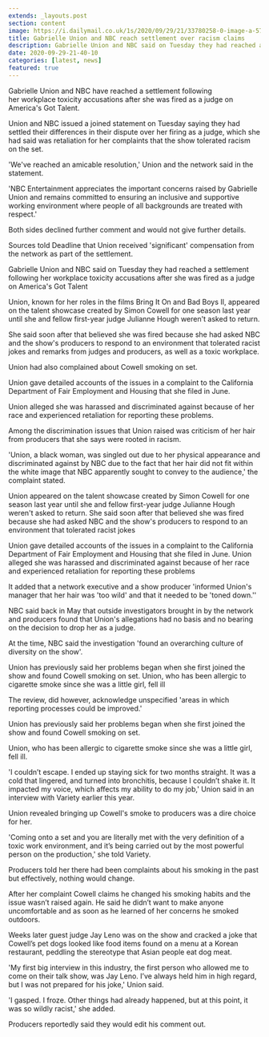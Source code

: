 ```yaml
---
extends: _layouts.post
section: content
image: https://i.dailymail.co.uk/1s/2020/09/29/21/33780258-0-image-a-57_1601410767927.jpg 
title: Gabrielle Union and NBC reach settlement over racism claims 
description: Gabrielle Union and NBC said on Tuesday they had reached a settlement following her workplace toxicity accusations after she was fired as a judge on Americas Got Talent. 
date: 2020-09-29-21-40-10 
categories: [latest, news] 
featured: true 
--- 
```

Gabrielle Union and NBC have reached a settlement following her workplace toxicity accusations after she was fired as a judge on America's Got Talent. 

Union and NBC issued a joined statement on Tuesday saying they had settled their differences in their dispute over her firing as a judge, which she had said was retaliation for her complaints that the show tolerated racism on the set. 

'We've reached an amicable resolution,' Union and the network said in the statement. 

'NBC Entertainment appreciates the important concerns raised by Gabrielle Union and remains committed to ensuring an inclusive and supportive working environment where people of all backgrounds are treated with respect.'

Both sides declined further comment and would not give further details.

Sources told Deadline that Union received 'significant' compensation from the network as part of the settlement.  

Gabrielle Union and NBC said on Tuesday they had reached a settlement following her workplace toxicity accusations after she was fired as a judge on America's Got Talent

Union, known for her roles in the films Bring It On and Bad Boys II, appeared on the talent showcase created by Simon Cowell for one season last year until she and fellow first-year judge Julianne Hough weren't asked to return.

She said soon after that believed she was fired because she had asked NBC and the show's producers to respond to an environment that tolerated racist jokes and remarks from judges and producers, as well as a toxic workplace.

Union had also complained about Cowell smoking on set. 

Union gave detailed accounts of the issues in a complaint to the California Department of Fair Employment and Housing that she filed in June.

Union alleged she was harassed and discriminated against because of her race and experienced retaliation for reporting these problems. 

Among the discrimination issues that Union raised was criticism of her hair from producers that she says were rooted in racism.

'Union, a black woman, was singled out due to her physical appearance and discriminated against by NBC due to the fact that her hair did not fit within the white image that NBC apparently sought to convey to the audience,' the complaint stated. 

Union appeared on the talent showcase created by Simon Cowell for one season last year until she and fellow first-year judge Julianne Hough weren't asked to return. She said soon after that believed she was fired because she had asked NBC and the show's producers to respond to an environment that tolerated racist jokes

Union gave detailed accounts of the issues in a complaint to the California Department of Fair Employment and Housing that she filed in June. Union alleged she was harassed and discriminated against because of her race and experienced retaliation for reporting these problems

It added that a network executive and a show producer 'informed Union's manager that her hair was 'too wild' and that it needed to be 'toned down.'' 

NBC said back in May that outside investigators brought in by the network and producers found that Union's allegations had no basis and no bearing on the decision to drop her as a judge.

At the time, NBC said the investigation 'found an overarching culture of diversity on the show'.

Union has previously said her problems began when she first joined the show and found Cowell smoking on set. Union, who has been allergic to cigarette smoke since she was a little girl, fell ill

The review, did however, acknowledge unspecified 'areas in which reporting processes could be improved.'   

Union has previously said her problems began when she first joined the show and found Cowell smoking on set. 

Union, who has been allergic to cigarette smoke since she was a little girl, fell ill.

'I couldn’t escape. I ended up staying sick for two months straight. It was a cold that lingered, and turned into bronchitis, because I couldn’t shake it. It impacted my voice, which affects my ability to do my job,' Union said in an interview with Variety earlier this year.

Union revealed bringing up Cowell's smoke to producers was a dire choice for her.

'Coming onto a set and you are literally met with the very definition of a toxic work environment, and it’s being carried out by the most powerful person on the production,' she told Variety.

Producers told her there had been complaints about his smoking in the past but effectively, nothing would change.

After her complaint Cowell claims he changed his smoking habits and the issue wasn’t raised again. He said he didn’t want to make anyone uncomfortable and as soon as he learned of her concerns he smoked outdoors. 

Weeks later guest judge Jay Leno was on the show and cracked a joke that Cowell’s pet dogs looked like food items found on a menu at a Korean restaurant, peddling the stereotype that Asian people eat dog meat.

'My first big interview in this industry, the first person who allowed me to come on their talk show, was Jay Leno. I’ve always held him in high regard, but I was not prepared for his joke,' Union said.

'I gasped. I froze. Other things had already happened, but at this point, it was so wildly racist,' she added.

Producers reportedly said they would edit his comment out.

